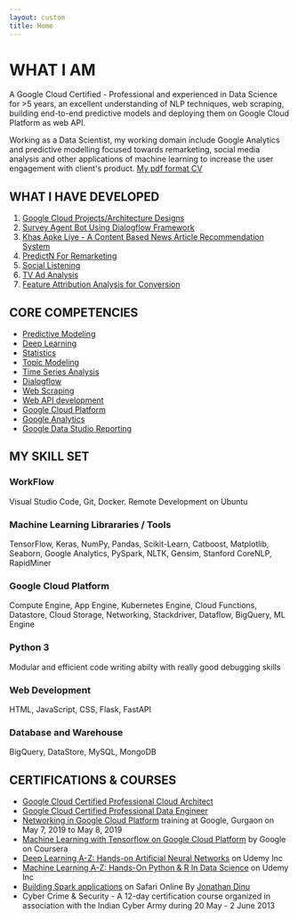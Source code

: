 ```yaml
---
layout: custom
title: Home
---
```

# WHAT I AM
A Google Cloud Certified - Professional and experienced in Data Science for >5 years, an excellent understanding of NLP techniques, web scraping, building end-to-end predictive models and deploying them on Google Cloud Platform as web API.

Working as a Data Scientist, my working domain include Google Analytics and predictive modelling focused towards remarketing, social media analysis and other applications of machine learning to increase the user engagement with client's product. [My pdf format CV](Surendra_Kumar_Data_Engineer_5_Years.pdf)

## [](#what-i-have-developed)WHAT I HAVE DEVELOPED
1. [Google Cloud Projects/Architecture Designs](/pages/gcp-projects)
2. [Survey Agent Bot Using Dialogflow Framework](/pages/survey-agent-bot)
3. [Khas Apke Liye - A Content Based News Article Recommendation System](/pages/khas-apke-liye)
4. [PredictN For Remarketing](/pages/predictn)
5. [Social Listening](/pages/social-listening)
6. [TV Ad Analysis](/pages/tv-ad-analysis)
7. [Feature Attribution Analysis for Conversion](/pages/feature-attribution)

## CORE COMPETENCIES
* [Predictive Modeling](https://en.wikipedia.org/wiki/Predictive_modelling)
* [Deep Learning](https://en.wikipedia.org/wiki/Deep_learning)
* [Statistics](https://en.wikipedia.org/wiki/Statistics)
* [Topic Modeling](https://en.wikipedia.org/wiki/Topic_modeling)
* [Time Series Analysis](https://en.wikipedia.org/wiki/Time_series)
* [Dialogflow](https://dialogflow.com/)
* [Web Scraping](https://en.wikipedia.org/wiki/Web_scraping)
* [Web API development](https://en.wikipedia.org/wiki/Web_API)
* [Google Cloud Platform](https://cloud.google.com/)
* [Google Analytics](https://analytics.google.com/analytics/web/)
* [Google Data Studio Reporting](https://datastudio.google.com/)

## MY SKILL SET
### WorkFlow
Visual Studio Code, Git, Docker. Remote Development on Ubuntu
### Machine Learning Librararies / Tools
TensorFlow, Keras, NumPy, Pandas, Scikit-Learn, Catboost, Matplotlib, Seaborn, Google Analytics, PySpark, NLTK, Gensim, Stanford CoreNLP, RapidMiner
### Google Cloud Platform
Compute Engine, App Engine, Kubernetes Engine, Cloud Functions, Datastore, Cloud Storage, Networking, Stackdriver, Dataflow, BigQuery, ML Engine
### Python 3
Modular and efficient code writing abilty with really good debugging skills
### Web Development
HTML, JavaScript, CSS, Flask, FastAPI
### Database and Warehouse
BigQuery, DataStore, MySQL, MongoDB


## CERTIFICATIONS & COURSES
* [Google Cloud Certified Professional Cloud Architect](https://www.credential.net/9e80f6d3-6181-4a8e-9966-130984ce5753)
* [Google Cloud Certified Professional Data Engineer](https://www.credential.net/26ab303d-4792-4d7a-a9eb-aae0c99bedc5)
* [Networking in Google Cloud Platform](https://events.withgoogle.com/networking-gcp-gurgaon-427468/) training at Google, Gurgaon on May 7, 2019 to May 8, 2019
* [Machine Learning with Tensorflow on Google Cloud Platform](https://www.coursera.org/specializations/machine-learning-tensorflow-gcp) by Google on Coursera
* [Deep Learning A-Z: Hands-on Artificial Neural Networks](https://www.udemy.com/deeplearning/) on Udemy Inc 
* [Machine Learning A-Z: Hands-On Python & R In Data Science](https://www.udemy.com/machinelearning/) on Udemy Inc
* [Building Spark applications](https://www.oreilly.com/library/view/building-spark-applications/9780134393490/) on Safari Online By [Jonathan Dinu](http://hopelessoptimism.com/)
* Cyber Crime & Security - A 12-day certification course organized in association with the Indian Cyber Army during 20 May - 2 June 2013
